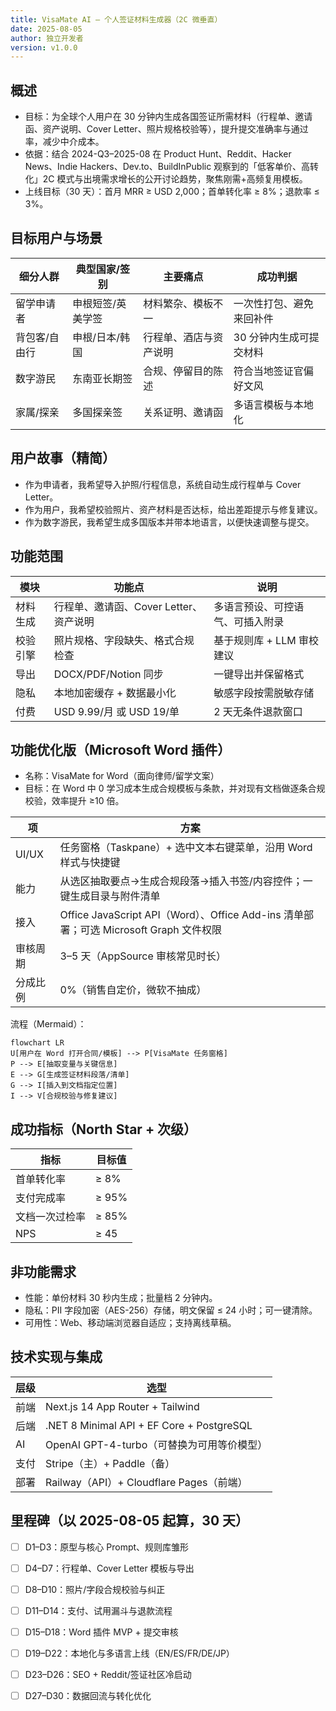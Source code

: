 ```yaml
---
title: VisaMate AI — 个人签证材料生成器（2C 微垂直）
date: 2025-08-05
author: 独立开发者
version: v1.0.0
---
```


## 概述

- 目标：为全球个人用户在 30 分钟内生成各国签证所需材料（行程单、邀请函、资产说明、Cover Letter、照片规格校验等），提升提交准确率与通过率，减少中介成本。
- 依据：结合 2024-Q3–2025-08 在 Product Hunt、Reddit、Hacker News、Indie Hackers、Dev.to、BuildInPublic 观察到的「低客单价、高转化」2C 模式与出境需求增长的公开讨论趋势，聚焦刚需+高频复用模板。
- 上线目标（30 天）：首月 MRR ≥ USD 2,000；首单转化率 ≥ 8%；退款率 ≤ 3%。

## 目标用户与场景

| 细分人群 | 典型国家/签别 | 主要痛点 | 成功判据 |
|---|---|---|---|
| 留学申请者 | 申根短签/英美学签 | 材料繁杂、模板不一 | 一次性打包、避免来回补件 |
| 背包客/自由行 | 申根/日本/韩国 | 行程单、酒店与资产说明 | 30 分钟内生成可提交材料 |
| 数字游民 | 东南亚长期签 | 合规、停留目的陈述 | 符合当地签证官偏好文风 |
| 家属/探亲 | 多国探亲签 | 关系证明、邀请函 | 多语言模板与本地化 |

## 用户故事（精简）

- 作为申请者，我希望导入护照/行程信息，系统自动生成行程单与 Cover Letter。
- 作为用户，我希望校验照片、资产材料是否达标，给出差距提示与修复建议。
- 作为数字游民，我希望生成多国版本并带本地语言，以便快速调整与提交。

## 功能范围

| 模块 | 功能点 | 说明 |
|---|---|---|
| 材料生成 | 行程单、邀请函、Cover Letter、资产说明 | 多语言预设、可控语气、可插入附录 |
| 校验引擎 | 照片规格、字段缺失、格式合规检查 | 基于规则库 + LLM 审校建议 |
| 导出 | DOCX/PDF/Notion 同步 | 一键导出并保留格式 |
| 隐私 | 本地加密缓存 + 数据最小化 | 敏感字段按需脱敏存储 |
| 付费 | USD 9.99/月 或 USD 19/单 | 2 天无条件退款窗口 |

## 功能优化版（Microsoft Word 插件）

- 名称：VisaMate for Word（面向律师/留学文案）
- 目标：在 Word 中 0 学习成本生成合规模板与条款，并对现有文档做逐条合规校验，效率提升 ≥10 倍。

| 项 | 方案 |
|---|---|
| UI/UX | 任务窗格（Taskpane）+ 选中文本右键菜单，沿用 Word 样式与快捷键 |
| 能力 | 从选区抽取要点→生成合规段落→插入书签/内容控件；一键生成目录与附件清单 |
| 接入 | Office JavaScript API（Word）、Office Add-ins 清单部署；可选 Microsoft Graph 文件权限 |
| 审核周期 | 3–5 天（AppSource 审核常见时长） |
| 分成比例 | 0%（销售自定价，微软不抽成） |

流程（Mermaid）：

```mermaid
flowchart LR
U[用户在 Word 打开合同/模板] --> P[VisaMate 任务窗格]
P --> E[抽取变量与关键信息]
E --> G[生成签证材料段落/清单]
G --> I[插入到文档指定位置]
I --> V[合规校验与修复建议]
```

## 成功指标（North Star + 次级）

| 指标 | 目标值 |
|---|---|
| 首单转化率 | ≥ 8% |
| 支付完成率 | ≥ 95% |
| 文档一次过检率 | ≥ 85% |
| NPS | ≥ 45 |

## 非功能需求

- 性能：单份材料 30 秒内生成；批量档 2 分钟内。
- 隐私：PII 字段加密（AES-256）存储，明文保留 ≤ 24 小时；可一键清除。
- 可用性：Web、移动端浏览器自适应；支持离线草稿。

## 技术实现与集成

| 层级 | 选型 |
|---|---|
| 前端 | Next.js 14 App Router + Tailwind |
| 后端 | .NET 8 Minimal API + EF Core + PostgreSQL |
| AI | OpenAI GPT-4-turbo（可替换为可用等价模型） |
| 支付 | Stripe（主）+ Paddle（备） |
| 部署 | Railway（API）+ Cloudflare Pages（前端） |

## 里程碑（以 2025-08-05 起算，30 天）

- [ ] D1–D3：原型与核心 Prompt、规则库雏形
- [ ] D4–D7：行程单、Cover Letter 模板与导出
- [ ] D8–D10：照片/字段合规校验与纠正
- [ ] D11–D14：支付、试用漏斗与退款流程
- [ ] D15–D18：Word 插件 MVP + 提交审核
- [ ] D19–D22：本地化与多语言上线（EN/ES/FR/DE/JP）
- [ ] D23–D26：SEO + Reddit/签证社区冷启动
- [ ] D27–D30：数据回流与转化优化

